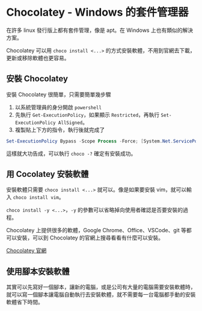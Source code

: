 # Chocolatey - Windows 的套件管理器

在許多 linux 發行版上都有套件管理，像是 apt。在 Windows 上也有類似的解決方案。

Chocolatey 可以用 `choco install <...>` 的方式安裝軟體，不用到官網去下載，更新或移除軟體也更容易。

## 安裝 Chocolatey

安裝 Chocolatey 很簡單，只需要簡單幾步驟

1. 以系統管理員的身分開啟 `powershell`
2. 先執行 `Get-ExecutionPolicy`，如果顯示 `Restricted`，再執行 `Set-ExecutionPolicy AllSigned`。
3. 複製貼上下方的指令，執行後就完成了

```powershell
Set-ExecutionPolicy Bypass -Scope Process -Force; [System.Net.ServicePointManager]::SecurityProtocol = [System.Net.ServicePointManager]::SecurityProtocol -bor 3072; iex ((New-Object System.Net.WebClient).DownloadString('https://chocolatey.org/install.ps1'))
```

這樣就大功告成，可以執行 `choco -?` 確定有安裝成功。 

## 用 Cocolatey 安裝軟體

安裝軟體只需要 `choco install <...>` 就可以。像是如果要安裝 vim，就可以輸入 `choco install vim`。

`choco install -y <...>`，`-y` 的參數可以省略掉向使用者確認是否要安裝的過程。

Chocolatey 上提供很多的軟體，Google Chrome、Office、VSCode、git 等都可以安裝，可以到 Chocolatey 的官網上搜尋看看有什麼可以安裝。

[Chocolatey 官網](https://chocolatey.org/packages)

## 使用腳本安裝軟體

其實可以先寫好一個腳本，讓新的電腦，或是公司有大量的電腦需要安裝軟體時，就可以寫一個腳本讓電腦自動執行去安裝軟體，就不需要每一台電腦都手動的安裝軟體省下時間。
